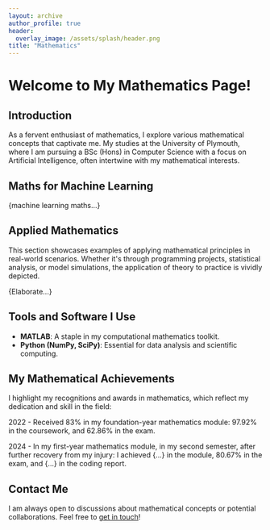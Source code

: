 ```yaml
---
layout: archive
author_profile: true
header:
  overlay_image: /assets/splash/header.png
title: "Mathematics"
---
```

# Welcome to My Mathematics Page!

## Introduction

As a fervent enthusiast of mathematics, I explore various mathematical concepts that captivate me. My studies at the University of Plymouth, where I am pursuing a BSc (Hons) in Computer Science with a focus on Artificial Intelligence, often intertwine with my mathematical interests.

## Maths for Machine Learning

{machine learning maths...}

## Applied Mathematics

This section showcases examples of applying mathematical principles in real-world scenarios. Whether it's through programming projects, statistical analysis, or model simulations, the application of theory to practice is vividly depicted.

{Elaborate...}

## Tools and Software I Use

- **MATLAB**: A staple in my computational mathematics toolkit.
- **Python (NumPy, SciPy)**: Essential for data analysis and scientific computing.

## My Mathematical Achievements

I highlight my recognitions and awards in mathematics, which reflect my dedication and skill in the field:

2022 - Received 83% in my foundation-year mathematics module: 97.92% in the coursework, and 62.86% in the exam.

2024 - In my first-year mathematics module, in my second semester, after further recovery from my injury: I achieved {...} in the module, 80.67% in the exam, and {...} in the coding report.

<!--## Recent Blog Posts

Stay updated with my latest thoughts and explorations in mathematics:

- [Math in Machine Learning](/posts/math-in-ml)
-->

<!-- FIX THIS [ ] -->
## Contact Me

I am always open to discussions about mathematical concepts or potential collaborations. Feel free to [get in touch](mailto:alfienurse@gmail.com)!
